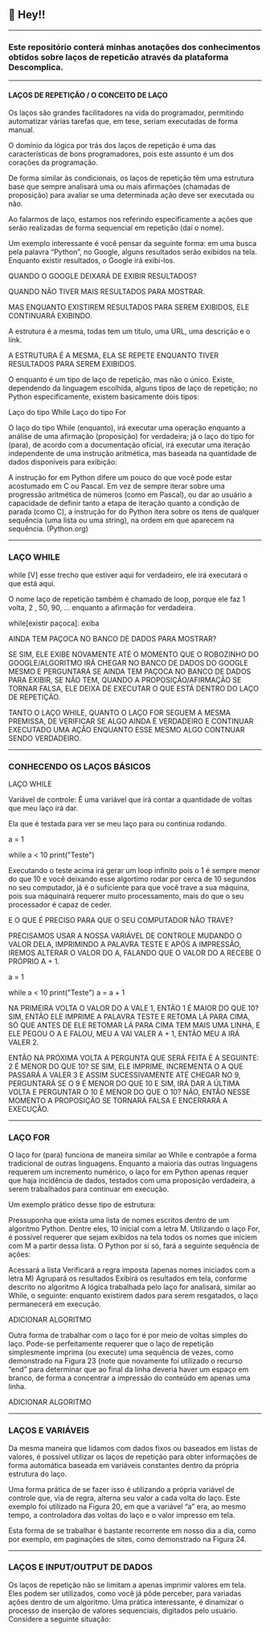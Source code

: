  ## 📣 Hey!!

---

### Este repositório conterá minhas anotações dos conhecimentos obtidos sobre laços de repeticão através da plataforma Descomplica.

---

#### LAÇOS DE REPETIÇÃO / O CONCEITO DE LAÇO

Os laços são grandes facilitadores na vida do programador, permitindo automatizar várias tarefas que, em tese, seriam executadas de forma manual.

O domínio da lógica por trás dos laços de repetição é uma das características de bons programadores, pois este assunto é um dos corações da programação. 

De forma similar às condicionais, os laços de repetição têm uma estrutura base que sempre analisará uma ou mais afirmações (chamadas de proposição) para avaliar se uma determinada ação deve ser executada ou não.

Ao falarmos de laço, estamos nos referindo especificamente a ações que serão realizadas de forma sequencial em repetição (daí o nome).

Um exemplo interessante é você pensar da seguinte forma: em uma busca pela palavra “Python”, no Google, alguns resultados serão exibidos na tela. Enquanto existir resultados, o Google irá exibi-los.

QUANDO O GOOGLE DEIXARÁ DE EXIBIR RESULTADOS?

QUANDO NÃO TIVER MAIS RESULTADOS PARA MOSTRAR.

MAS ENQUANTO EXISTIREM RESULTADOS PARA SEREM EXIBIDOS, ELE CONTINUARÁ EXIBINDO.

A estrutura é a mesma, todas tem um título, uma URL, uma descrição e o link.

A ESTRUTURA É A MESMA, ELA SE REPETE ENQUANTO TIVER RESULTADOS PARA SEREM EXIBIDOS.

O enquanto é um tipo de laço de repetição, mas não o único. Existe, dependendo da linguagem escolhida, alguns tipos de laço de repetição; no Python especificamente, existem basicamente dois tipos:

Laço do tipo While
Laço do tipo For

O laço do tipo While (enquanto), irá executar uma operação enquanto a análise de uma afirmação (proposição) for verdadeira; já o laço do tipo for (para), de acordo com a documentação oficial, irá executar uma iteração independente de uma instrução aritmética, mas baseada na quantidade de dados disponíveis para exibição:

A instrução for em Python difere um pouco do que você pode estar acostumado em C ou Pascal. Em vez de sempre iterar sobre uma progressão aritmética de números (como em Pascal), ou dar ao usuário a capacidade de definir tanto a etapa de iteração quanto a condição de parada (como C), a instrução for do Python itera sobre os itens de qualquer sequência (uma lista ou uma string), na ordem em que aparecem na sequência. (Python.org)

---

### LAÇO WHILE

while [V] esse trecho que estiver aqui for verdadeiro, ele irá executará
o que está aqui.

O nome laço de repetição também é chamado de loop, porque ele faz 1 volta, 2 , 50, 90, ... enquanto a afirmação for verdadeira.

while[existir paçoca]:
exiba

AINDA TEM PAÇOCA NO BANCO DE DADOS PARA MOSTRAR?

SE SIM, ELE EXIBE NOVAMENTE ATÉ O MOMENTO QUE O ROBOZINHO DO GOOGLE/ALGORITMO IRÁ CHEGAR NO BANCO DE DADOS DO GOOGLE MESMO E PERGUNTARÁ SE AINDA TEM PAÇOCA NO BANCO DE DADOS PARA EXIBIR, SE NÃO TEM, QUANDO A PROPOSIÇÃO/AFIRMAÇÃO SE TORNAR FALSA, ELE DEIXA DE EXECUTAR O QUE ESTÁ DENTRO DO LAÇO DE REPETIÇÃO.

TANTO O LAÇO WHILE, QUANTO O LAÇO FOR SEGUEM A MESMA PREMISSA, DE VERIFICAR SE ALGO AINDA É VERDADEIRO E CONTINUAR EXECUTADO UMA AÇÃO ENQUANTO ESSE MESMO ALGO CONTNUAR SENDO VERDADEIRO.

---

### CONHECENDO OS LAÇOS BÁSICOS

LAÇO WHILE

Variável de controle: É uma variável que irá contar a quantidade de voltas que meu laço irá dar.

Ela que é testada para ver se meu laço para ou continua rodando.

a = 1

while a < 10
    print("Teste")

Executando o teste acima irá gerar um loop infinito pois o 1 é sempre menor do que 10 e você deixando esse algortimo rodar por cerca de 10 segundos no seu computador, já é o suficiente para que você trave a sua máquina, pois sua máquinairá requerer muito processamento, mais do que o seu processador é capaz de ceder.

E O QUE É PRECISO PARA QUE O SEU COMPUTADOR NÃO TRAVE?

PRECISAMOS USAR A NOSSA VARIÁVEL DE CONTROLE MUDANDO O VALOR DELA, IMPRIMINDO A PALAVRA TESTE E APÓS A IMPRESSÃO, IREMOS ALTERAR O VALOR DO A, FALANDO QUE O VALOR DO A RECEBE O PRÓPRIO A + 1.

a = 1

while a < 10
    print("Teste")
    a = a + 1

NA PRIMEIRA VOLTA O VALOR DO A VALE 1, ENTÃO 1 É MAIOR DO QUE 10? SIM, ENTÃO ELE IMPRIME A PALAVRA TESTE E RETOMA LÁ PARA CIMA, SÓ QUE ANTES DE ELE RETOMAR LÁ PARA CIMA TEM MAIS UMA LINHA, E ELE PEGOU O A E FALOU, MEU A VAI VALER A + 1, ENTÃO MEU A IRÁ VALER 2.

ENTÃO NA PRÓXIMA VOLTA A PERGUNTA QUE SERÁ FEITA É A SEGUINTE: 2 É MENOR DO QUE 10? SE SIM, ELE IMPRIME, INCREMENTA O A QUE PASSARÁ A VALER 3 E ASSIM SUCESSIVAMENTE ATÉ CHEGAR NO 9, PERGUNTARÁ SE O 9 É MENOR DO QUE 10 E SIM, IRÁ DAR A ÚLTIMA VOLTA E PERGUNTAR O 10 É MENOR DO QUE O 10? NÃO, ENTÃO NESSE MOMENTO A PROPOSIÇÃO SE TORNARÁ FALSA E ENCERRARÁ A EXECUÇÃO.

---

### LAÇO FOR

O laço for (para) funciona de maneira similar ao While e contrapõe a forma tradicional de outras linguagens. Enquanto a maioria das outras linguagens requerem um incremento numérico, o laço for em Python apenas requer que haja incidência de dados, testados com uma proposição verdadeira,  a serem trabalhados para continuar em execução.

Um exemplo prático desse tipo de estrutura:

Pressuponha que exista uma lista de nomes escritos dentro de um algoritmo Python. Dentre eles, 10 inicial com a letra M. Utilizando o laço For, é possível requerer que sejam exibidos na tela todos os nomes que iniciem com M a partir dessa lista. O Python por si só, fará a seguinte sequência de ações:

Acessará a lista
Verificará a regra imposta (apenas nomes iniciados com a letra M)
Agrupará os resultados
Exibirá os resultados em tela, conforme descrito no algoritmo
A lógica trabalhada pelo laço for analisará, similar ao While, o seguinte: enquanto existirem dados para serem resgatados, o laço permanecerá em execução.

ADICIONAR ALGORITMO

Outra forma de trabalhar com o laço for é por meio de voltas simples do laço. Pode-se perfeitamente requerer que o laço de repetição simplesmente imprima (ou execute) uma sequência de vezes, como demonstrado na Figura 23 (note que novamente foi utilizado o recurso “end” para determinar que ao final da linha deveria haver um espaço em branco, de forma a concentrar a impressão do conteúdo em apenas uma linha.

ADICIONAR ALGORITMO

---

### LAÇOS E VARIÁVEIS

Da mesma maneira que lidamos com dados fixos ou baseados em listas de valores, é possível utilizar os laços de repetição para obter informações de forma automática baseada em variáveis constantes dentro da própria estrutura do laço.

Uma forma prática de se fazer isso é utilizando a própria variável de controle que, via de regra, alterna seu valor a cada volta do laço. Este exemplo foi utilizado na Figura 20, em que a variável “a” era, ao mesmo tempo, a controladora das voltas do laço e o valor impresso em tela.

Esta forma de se trabalhar é bastante recorrente em nosso dia a dia, como por exemplo, em paginações de sites, como demonstrado na Figura 24.

---

### LAÇOS E INPUT/OUTPUT DE DADOS

Os laços de repetição não se limitam a apenas imprimir valores em tela. Eles podem ser utilizados, como você já pôde perceber, para variadas ações dentro de um algoritmo. Uma prática interessante, é dinamizar o processo de inserção de valores sequenciais, digitados pelo usuário. Considere a seguinte situação:
























